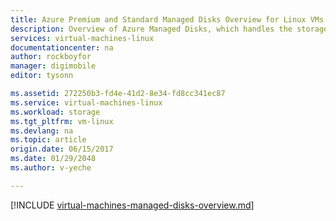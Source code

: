 ```yaml
---
title: Azure Premium and Standard Managed Disks Overview for Linux VMs| Microsoft Docs
description: Overview of Azure Managed Disks, which handles the storage accounts for you when using Azure Linux VMs
services: virtual-machines-linux
documentationcenter: na
author: rockboyfor
manager: digimobile
editor: tysonn

ms.assetid: 272250b3-fd4e-41d2-8e34-fd8cc341ec87
ms.service: virtual-machines-linux
ms.workload: storage
ms.tgt_pltfrm: vm-linux
ms.devlang: na
ms.topic: article
origin.date: 06/15/2017
ms.date: 01/29/2048
ms.author: v-yeche

---
```

[!INCLUDE [virtual-machines-managed-disks-overview.md](../../../includes/virtual-machines-managed-disks-overview.md)]
<!--The parent file of includes file of virtual-machines-managed-disks-overview.md-->
<!--ms.date:01/29/2018-->
